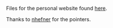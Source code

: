 Files for the personal website found [here](https://ninehundred1.github.io/).

Thanks to [nhefner](https://github.com/natehefner/nhefner) for the pointers.

